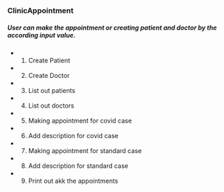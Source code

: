 ### ClinicAppointment

##### User can make the appointment or creating patient and doctor by the according input value.
- 1. Create Patient
- 2. Create Doctor
- 3. List out patients
- 4. List out doctors
- 5. Making appointment for covid case
- 6. Add description for covid case
- 7. Making appointment for standard case
- 8. Add description for standard case
- 9. Print out akk the appointments
